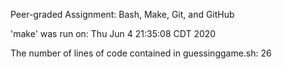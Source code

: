 Peer-graded Assignment: Bash, Make, Git, and GitHub

'make' was run on: 
Thu Jun  4 21:35:08 CDT 2020

The number of lines of code contained in guessinggame.sh: 26
